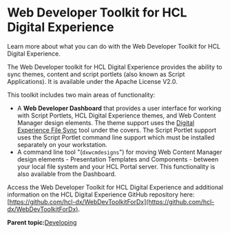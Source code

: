 # Web Developer Toolkit for HCL Digital Experience

Learn more about what you can do with the Web Developer Toolkit for HCL Digital Experience.

The Web Developer toolkit for HCL Digital Experience provides the ability to sync themes, content and script portlets \(also known as Script Applications\). It is available under the Apache License V2.0.

This toolkit includes two main areas of functionality:

-   A **Web Developer Dashboard** that provides a user interface for working with Script Portlets, HCL Digital Experience themes, and Web Content Manager design elements. The theme support uses the [Digital Experience File Sync](../../9.5/dxsync/DXSync.html) tool under the covers. The Script Portlet support uses the Script Portlet command line support which must be installed separately on your workstation.
-   A command line tool "\(`dxwcmdesigns`"\) for moving Web Content Manager design elements - Presentation Templates and Components - between your local file system and your HCL Portal server. This functionality is also available from the Dashboard.

Access the Web Developer Toolkit for HCL Digital Experience and additional information on the HCL Digital Experience GitHub repository here: [https://github.com/hcl-dx/WebDevToolkitForDx](https://github.com/hcl-dx/WebDevToolkitForDx).

**Parent topic:**[Developing](../dev/developing_parent.md)

